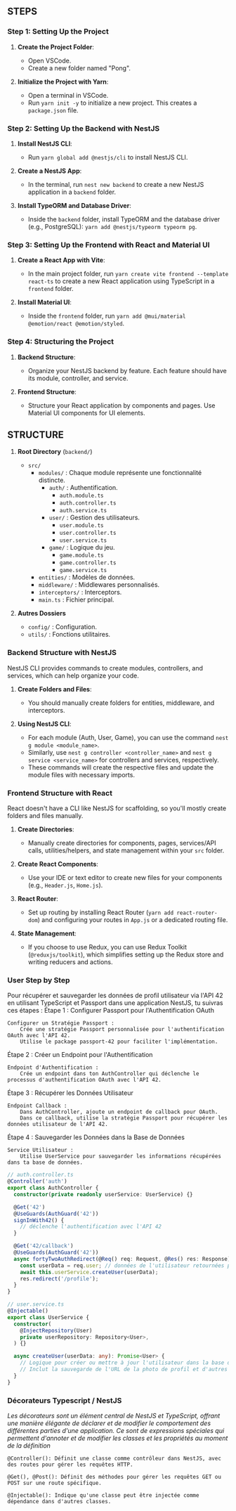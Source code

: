 ## STEPS

### Step 1: Setting Up the Project
1. **Create the Project Folder**:
   - Open VSCode.
   - Create a new folder named "Pong".

2. **Initialize the Project with Yarn**:
   - Open a terminal in VSCode.
   - Run `yarn init -y` to initialize a new project. This creates a `package.json` file.

### Step 2: Setting Up the Backend with NestJS
1. **Install NestJS CLI**:
   - Run `yarn global add @nestjs/cli` to install NestJS CLI.

2. **Create a NestJS App**:
   - In the terminal, run `nest new backend` to create a new NestJS application in a `backend` folder.

3. **Install TypeORM and Database Driver**:
   - Inside the `backend` folder, install TypeORM and the database driver (e.g., PostgreSQL): `yarn add @nestjs/typeorm typeorm pg`.

### Step 3: Setting Up the Frontend with React and Material UI
1. **Create a React App with Vite**:
   - In the main project folder, run `yarn create vite frontend --template react-ts` to create a new React application using TypeScript in a `frontend` folder.

2. **Install Material UI**:
   - Inside the `frontend` folder, run `yarn add @mui/material @emotion/react @emotion/styled`.

### Step 4: Structuring the Project
1. **Backend Structure**:
   - Organize your NestJS backend by feature. Each feature should have its module, controller, and service.

2. **Frontend Structure**:
   - Structure your React application by components and pages. Use Material UI components for UI elements.

## STRUCTURE

1. **Root Directory** (`backend/`)
   - `src/`
     - `modules/` : Chaque module représente une fonctionnalité distincte.
       - `auth/` : Authentification.
         - `auth.module.ts`
         - `auth.controller.ts`
         - `auth.service.ts`
       - `user/` : Gestion des utilisateurs.
         - `user.module.ts`
         - `user.controller.ts`
         - `user.service.ts`
       - `game/` : Logique du jeu.
         - `game.module.ts`
         - `game.controller.ts`
         - `game.service.ts`
     - `entities/` : Modèles de données.
     - `middleware/` : Middlewares personnalisés.
     - `interceptors/` : Interceptors.
     - `main.ts` : Fichier principal.

2. **Autres Dossiers**
   - `config/` : Configuration.
   - `utils/` : Fonctions utilitaires.


### Backend Structure with NestJS

NestJS CLI provides commands to create modules, controllers, and services, which can help organize your code.

1. **Create Folders and Files**:
   - You should manually create folders for entities, middleware, and interceptors.

2. **Using NestJS CLI**:
   - For each module (Auth, User, Game), you can use the command `nest g module <module_name>`.
   - Similarly, use `nest g controller <controller_name>` and `nest g service <service_name>` for controllers and services, respectively.
   - These commands will create the respective files and update the module files with necessary imports.

### Frontend Structure with React

React doesn't have a CLI like NestJS for scaffolding, so you'll mostly create folders and files manually.

1. **Create Directories**:
   - Manually create directories for components, pages, services/API calls, utilities/helpers, and state management within your `src` folder.

2. **Create React Components**:
   - Use your IDE or text editor to create new files for your components (e.g., `Header.js`, `Home.js`).

3. **React Router**:
   - Set up routing by installing React Router (`yarn add react-router-dom`) and configuring your routes in `App.js` or a dedicated routing file.

4. **State Management**:
   - If you choose to use Redux, you can use Redux Toolkit (`@reduxjs/toolkit`), which simplifies setting up the Redux store and writing reducers and actions.

### User Step by Step

Pour récupérer et sauvegarder les données de profil utilisateur via l'API 42 en utilisant TypeScript et Passport dans une application NestJS, tu suivras ces étapes :
Étape 1 : Configurer Passport pour l'Authentification OAuth

    Configurer un Stratégie Passport :
        Crée une stratégie Passport personnalisée pour l'authentification OAuth avec l'API 42.
        Utilise le package passport-42 pour faciliter l'implémentation.

Étape 2 : Créer un Endpoint pour l'Authentification

    Endpoint d'Authentification :
        Crée un endpoint dans ton AuthController qui déclenche le processus d'authentification OAuth avec l'API 42.

Étape 3 : Récupérer les Données Utilisateur

    Endpoint Callback :
        Dans AuthController, ajoute un endpoint de callback pour OAuth.
        Dans ce callback, utilise la stratégie Passport pour récupérer les données utilisateur de l'API 42.

Étape 4 : Sauvegarder les Données dans la Base de Données

    Service Utilisateur :
        Utilise UserService pour sauvegarder les informations récupérées dans ta base de données.

```typescript
// auth.controller.ts
@Controller('auth')
export class AuthController {
  constructor(private readonly userService: UserService) {}

  @Get('42')
  @UseGuards(AuthGuard('42'))
  signInWith42() {
    // déclenche l'authentification avec l'API 42
  }

  @Get('42/callback')
  @UseGuards(AuthGuard('42'))
  async fortyTwoAuthRedirect(@Req() req: Request, @Res() res: Response) {
    const userData = req.user; // données de l'utilisateur retournées par l'API 42
    await this.userService.createUser(userData);
    res.redirect('/profile');
  }
}

// user.service.ts
@Injectable()
export class UserService {
  constructor(
    @InjectRepository(User)
    private userRepository: Repository<User>,
  ) {}

  async createUser(userData: any): Promise<User> {
    // Logique pour créer ou mettre à jour l'utilisateur dans la base de données
    // Inclut la sauvegarde de l'URL de la photo de profil et d'autres données
  }
}
```

### Décorateurs Typescript / NestJS
_Les décorateurs sont un élément central de NestJS et TypeScript, offrant une manière élégante de déclarer et de modifier le comportement des différentes parties d'une application._
_Ce sont de expressions spéciales qui permettent d'annoter et de modifier les classes et les propriétés au moment de la définition_

    @Controller(): Définit une classe comme contrôleur dans NestJS, avec des routes pour gérer les requêtes HTTP.

    @Get(), @Post(): Définit des méthodes pour gérer les requêtes GET ou POST sur une route spécifique.

    @Injectable(): Indique qu'une classe peut être injectée comme dépendance dans d'autres classes.
